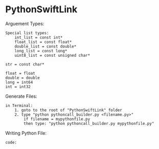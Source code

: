# PythonSwiftLink



Arguement Types:

    Special list types:
        int_list = const int*
        float_list = const float*
        double_list = const double*
        long_list = const long*
        uint8_list = const unsigned char*

    str = const char*

    float = float
    double = double
    long = int64
    int = int32

Generate Files:
    
    in Terminal:
        1. goto to the root of "PythonSwiftLink" folder
        2. type "python pythoncall_builder.py <filename.py>"
            if filename = mypythonfile.py
            then type: "python pythoncall_builder.py mypythonfile.py"

Writing Python File:

    code:
